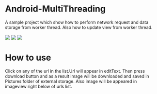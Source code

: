 # Android-MultiThreading
A sample project which show how to perform network request and data storage from worker thread. Also how to update view from worker thread.<br><br>
 <img src="https://cloud.githubusercontent.com/assets/22730931/19883054/b9974db4-a033-11e6-886d-760da3ddaa43.png" />       <img src="https://cloud.githubusercontent.com/assets/22730931/19882589/8c96a574-a030-11e6-98f3-c04a9898e503.png"/>       <img src=" https://cloud.githubusercontent.com/assets/22730931/19885704/e04c5482-a041-11e6-898f-9e47fb06dbd9.png" />
 

 
# How to use
Click on any of the url in the list.Url will appear in editText. Then press download button and as a result image will be downloaded and saved in Pictures folder of external storage. Also image will be appeared in imageview right below of urls list.

